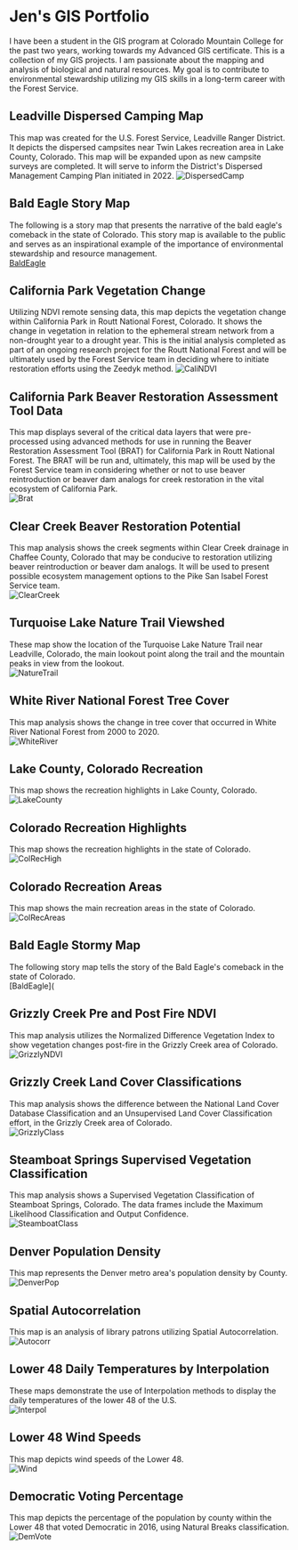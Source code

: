 # Jen's GIS Portfolio

I have been a student in the GIS program at Colorado Mountain College for the past two years, working towards my Advanced GIS certificate.  This is a collection of my GIS projects.  I am passionate about the mapping and analysis of biological and natural resources.  My goal is to contribute to environmental stewardship utilizing my GIS skills in a long-term career with the Forest Service.   

## Leadville Dispersed Camping Map 
This map was created for the U.S. Forest Service, Leadville Ranger District. It depicts the dispersed campsites near Twin Lakes recreation area in Lake County, Colorado. This map will be expanded upon as new campsite surveys are completed.  It will serve to inform the District's Dispersed Management Camping Plan initiated in 2022. 
![DispersedCamp](LRD_Dispersed_Camping.jpg)

## Bald Eagle Story Map
The following is a story map that presents the narrative of the bald eagle's comeback in the state of Colorado.  This story map is available to the public and serves as an inspirational example of the importance of environmental stewardship and resource management.  
[BaldEagle](https://arcg.is/1OrKaO0)

## California Park Vegetation Change
Utilizing NDVI remote sensing data, this map depicts the vegetation change within California Park in Routt National Forest, Colorado.  It shows the change in vegetation in relation to the ephemeral stream network from a non-drought year to a drought year.  This is the initial analysis completed as part of an ongoing research project for the Routt National Forest and will be ultimately used by the Forest Service team in deciding where to initiate restoration efforts using the Zeedyk method.
![CaliNDVI](California_Park_NDVI_v2.jpg)

## California Park Beaver Restoration Assessment Tool Data
This map displays several of the critical data layers that were pre-processed using advanced methods for use in running the Beaver Restoration Assessment Tool (BRAT) for California Park in Routt National Forest.  The BRAT will be run and, ultimately, this map will be used by the Forest Service team in considering whether or not to use beaver reintroduction or beaver dam analogs for creek restoration in the vital ecosystem of California Park.  
![Brat](California_Park_Brat.jpg)

## Clear Creek Beaver Restoration Potential 
This map analysis shows the creek segments within Clear Creek drainage in Chaffee County, Colorado that may be conducive to restoration utilizing beaver reintroduction or beaver dam analogs.  It will be used to present possible ecosystem management options to the Pike San Isabel Forest Service team.  
![ClearCreek](Project_Beaver_Restoration.jpg)

## Turquoise Lake Nature Trail Viewshed 
These map show the location of the Turquoise Lake Nature Trail near Leadville, Colorado, the main lookout point along the trail and the mountain peaks in view from the lookout.  
![NatureTrail](Turquoise_Lake_NatureTrail_Viewshed.jpg)

## White River National Forest Tree Cover 
This map analysis shows the change in tree cover that occurred in White River National Forest from 2000 to 2020.  
![WhiteRiver](White_River_National_Forest_Tree_Cover.jpg)

## Lake County, Colorado Recreation 
This map shows the recreation highlights in Lake County, Colorado.  
![LakeCounty](Lake_County_Recreation.jpg)

## Colorado Recreation Highlights
This map shows the recreation highlights in the state of Colorado.  
![ColRecHigh](Colorado_Recreation_Highlights.jpg)

## Colorado Recreation Areas
This map shows the main recreation areas in the state of Colorado.  
![ColRecAreas](Colorado_Recreation_Areas.jpg) 
## Bald Eagle Stormy Map 
The following story map tells the story of the Bald Eagle's comeback in the state of Colorado.  
[BaldEagle](

## Grizzly Creek Pre and Post Fire NDVI
This map analysis utilizes the Normalized Difference Vegetation Index to show vegetation changes post-fire in the Grizzly Creek area of Colorado.  
![GrizzlyNDVI](GrizzlyCreek_NDVI.jpg)

## Grizzly Creek Land Cover Classifications 
This map analysis shows the difference between the National Land Cover Database Classification and an Unsupervised Land Cover Classification effort, in the Grizzly Creek area of Colorado.  
![GrizzlyClass](GrizzyCreek_Classification.jpg)

## Steamboat Springs Supervised Vegetation Classification
This map analysis shows a Supervised Vegetation Classification of Steamboat Springs, Colorado. The data frames include the Maximum Likelihood Classification and Output Confidence.  
![SteamboatClass](Steamboat_Supervised_Veg_Classification.jpg)

## Denver Population Density
This map represents the Denver metro area's population density by County. 
![DenverPop](Denver_Population_Density_County.jpg)

## Spatial Autocorrelation
This map is an analysis of library patrons utilizing Spatial Autocorrelation.  
![Autocorr](Library_Patron_Autocorr.jpg)

## Lower 48 Daily Temperatures by Interpolation
These maps demonstrate the use of Interpolation methods to display the daily temperatures of the lower 48 of the U.S.  
![Interpol](Lower_48_Interpolation.jpg)

## Lower 48 Wind Speeds
This map depicts wind speeds of the Lower 48.  
![Wind](Lower_48_Wind_Speed.jpg)

## Democratic Voting Percentage 
This map depicts the percentage of the population by county within the Lower 48 that voted Democratic in 2016, using Natural Breaks classification.  
![DemVote](Percentage_Voting.jpg)
